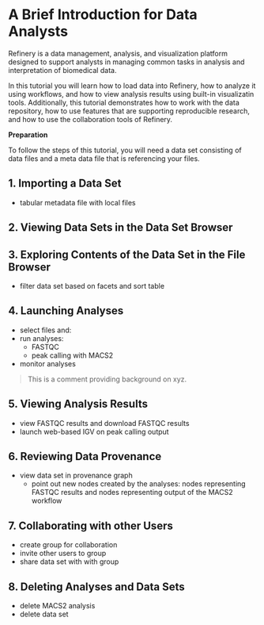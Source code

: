 # A Brief Introduction for Data Analysts 

Refinery is a data management, analysis, and visualization platform designed to support analysts in managing common tasks in analysis and interpretation of biomedical data. 

In this tutorial you will learn how to load data into Refinery, how to analyze it using workflows, and how to view analysis results using built-in visualizatin tools. Additionally, this tutorial demonstrates how to work with the data repository, how to use features that are supporting reproducible research, and how to use the collaboration tools of Refinery.

__Preparation__

To follow the steps of this tutorial, you will need a data set consisting of data files and a meta data file that is referencing your files. 

## 1. Importing a Data Set 
- tabular metadata file with local files

## 2. Viewing Data Sets in the Data Set Browser

## 3. Exploring Contents of the Data Set in the File Browser
- filter data set based on facets and sort table

## 4. Launching Analyses

- select files and:
- run analyses:
  - FASTQC
  - peak calling with MACS2
- monitor analyses

> This is a comment providing background on xyz.

## 5. Viewing Analysis Results
- view FASTQC results and download FASTQC results
- launch web-based IGV on peak calling output

## 6. Reviewing Data Provenance
- view data set in provenance graph
  - point out new nodes created by the analyses: nodes representing FASTQC results and nodes representing output of the MACS2 workflow

## 7. Collaborating with other Users
- create group for collaboration
- invite other users to group
- share data set with with group

## 8. Deleting Analyses and Data Sets
- delete MACS2 analysis
- delete data set
